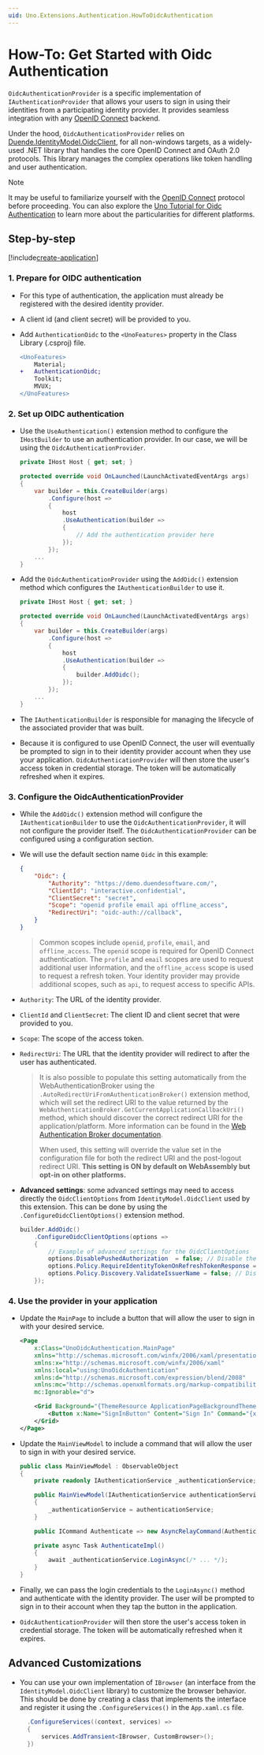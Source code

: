 ```yaml
---
uid: Uno.Extensions.Authentication.HowToOidcAuthentication
---
```

# How-To: Get Started with Oidc Authentication

`OidcAuthenticationProvider` is a specific implementation of `IAuthenticationProvider` that allows your users to sign in using their identities from a participating identity provider. It provides seamless integration with any [OpenID Connect](https://openid.net/connect/) backend.

Under the hood, `OidcAuthenticationProvider` relies on [Duende.IdentityModel.OidcClient](https://docs.duendesoftware.com/identitymodel-oidcclient/), for all non-windows targets, as a widely-used .NET library that handles the core OpenID Connect and OAuth 2.0 protocols. This library manages the complex operations like token handling and user authentication.

> [!NOTE]
> It may be useful to familiarize yourself with the [OpenID Connect](https://openid.net/connect/) protocol before proceeding.
> You can also explore the [Uno Tutorial for Oidc Authentication](xref:Uno.Tutorials.OpenIDConnect) to learn more about the particularities for different platforms.

## Step-by-step

[!include[create-application](../includes/create-application.md)]

### 1. Prepare for OIDC authentication

- For this type of authentication, the application must already be registered with the desired identity provider.

- A client id (and client secret) will be provided to you.

- Add `AuthenticationOidc` to the `<UnoFeatures>` property in the Class Library (.csproj) file.

    ```diff
    <UnoFeatures>
        Material;
    +   AuthenticationOidc;
        Toolkit;
        MVUX;
    </UnoFeatures>
    ```

### 2. Set up OIDC authentication

- Use the `UseAuthentication()` extension method to configure the `IHostBuilder` to use an authentication provider. In our case, we will be using the `OidcAuthenticationProvider`.

    ```csharp
    private IHost Host { get; set; }

    protected override void OnLaunched(LaunchActivatedEventArgs args)
    {
        var builder = this.CreateBuilder(args)
            .Configure(host =>
            {
                host
                .UseAuthentication(builder =>
                {
                    // Add the authentication provider here
                });
            });
        ...
    }
    ```

- Add the `OidcAuthenticationProvider` using the `AddOidc()` extension method which configures the `IAuthenticationBuilder` to use it.

    ```csharp
    private IHost Host { get; set; }

    protected override void OnLaunched(LaunchActivatedEventArgs args)
    {
        var builder = this.CreateBuilder(args)
            .Configure(host =>
            {
                host
                .UseAuthentication(builder =>
                {
                    builder.AddOidc();
                });
            });
        ...
    }
    ```

- The `IAuthenticationBuilder` is responsible for managing the lifecycle of the associated provider that was built.

- Because it is configured to use OpenID Connect, the user will eventually be prompted to sign in to their identity provider account when they use your application. `OidcAuthenticationProvider` will then store the user's access token in credential storage. The token will be automatically refreshed when it expires.

### 3. Configure the OidcAuthenticationProvider

- While the `AddOidc()` extension method will configure the `IAuthenticationBuilder` to use the `OidcAuthenticationProvider`, it will not configure the provider itself. The `OidcAuthenticationProvider` can be configured using a configuration section.

- We will use the default section name `Oidc` in this example:

  ```json
  {
      "Oidc": {
          "Authority": "https://demo.duendesoftware.com/",
          "ClientId": "interactive.confidential",
          "ClientSecret": "secret",
          "Scope": "openid profile email api offline_access",
          "RedirectUri": "oidc-auth://callback",
      }
  }
  ```

  > Common scopes include `openid`, `profile`, `email`, and `offline_access`. The `openid` scope is required for OpenID Connect authentication. The `profile` and `email` scopes are used to request additional user information, and the `offline_access` scope is used to request a refresh token. Your identity provider may provide additional scopes, such as `api`, to request access to specific APIs.

- `Authority`: The URL of the identity provider.

- `ClientId` and `ClientSecret`: The client ID and client secret that were provided to you.

- `Scope`: The scope of the access token.

- `RedirectUri`: The URL that the identity provider will redirect to after the user has authenticated.
  > It is also possible to populate this setting automatically from the WebAuthenticationBroker using the `.AutoRedirectUriFromAuthenticationBroker()` extension method, which will set the redirect URI to the value returned by the `WebAuthenticationBroker.GetCurrentApplicationCallbackUri()` method, which should discover the correct redirect URI for the application/platform. More information can be found in the [Web Authentication Broker documentation](xref:Uno.Features.WAB).
  >
  > When used, this setting will override the value set in the configuration file for both the redirect URI and the post-logout redirect URI.
  > **This setting is ON by default on WebAssembly but opt-in on other platforms.**

- **Advanced settings**: some advanced settings may need to access directly the `OidcClientOptions` from `IdentityModel.OidcClient` used by this extension. This can be done by using the `.ConfigureOidcClientOptions()` extension method.

    ```csharp
    builder.AddOidc()
        .ConfigureOidcClientOptions(options =>
        {
            // Example of advanced settings for the OidcClientOptions
            options.DisablePushedAuthorization  = false; // Disable the PAR endpoint
            options.Policy.RequireIdentityTokenOnRefreshTokenResponse = true; // Require an identity token on refresh token response
            options.Policy.Discovery.ValidateIssuerName = false; // Disable issuer name validation
        });
    ```

### 4. Use the provider in your application

- Update the `MainPage` to include a button that will allow the user to sign in with your desired service.

    ```xml
    <Page
        x:Class="UnoOidcAuthentication.MainPage"
        xmlns="http://schemas.microsoft.com/winfx/2006/xaml/presentation"
        xmlns:x="http://schemas.microsoft.com/winfx/2006/xaml"
        xmlns:local="using:UnoOidcAuthentication"
        xmlns:d="http://schemas.microsoft.com/expression/blend/2008"
        xmlns:mc="http://schemas.openxmlformats.org/markup-compatibility/2006"
        mc:Ignorable="d">

        <Grid Background="{ThemeResource ApplicationPageBackgroundThemeBrush}">
            <Button x:Name="SignInButton" Content="Sign In" Command="{x:Bind ViewModel.Authenticate}" />
        </Grid>
    </Page>
    ```

- Update the `MainViewModel` to include a command that will allow the user to sign in with your desired service.

    ```csharp
    public class MainViewModel : ObservableObject
    {
        private readonly IAuthenticationService _authenticationService;

        public MainViewModel(IAuthenticationService authenticationService)
        {
            _authenticationService = authenticationService;
        }

        public ICommand Authenticate => new AsyncRelayCommand(AuthenticateImpl);

        private async Task AuthenticateImpl()
        {
            await _authenticationService.LoginAsync(/* ... */);
        }
    }
    ```

- Finally, we can pass the login credentials to the `LoginAsync()` method and authenticate with the identity provider. The user will be prompted to sign in to their account when they tap the button in the application.

- `OidcAuthenticationProvider` will then store the user's access token in credential storage. The token will be automatically refreshed when it expires.

## Advanced Customizations

- You can use your own implementation of `IBrowser` (an interface from the `IdentityModel.OidcClient` library) to customize the browser behavior. This should be done by creating a class that implements the interface and register it using the `.ConfigureServices()` in the `App.xaml.cs` file.

  ```csharp
    .ConfigureServices((context, services) =>
    {
        services.AddTransient<IBrowser, CustomBrowser>();
    })

  ```
